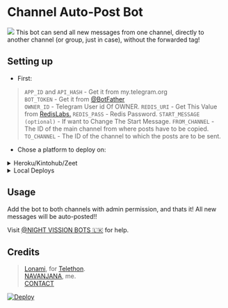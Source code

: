 # Channel Auto-Post Bot

<img src=https://te.legra.ph/file/4639ebcdc06761d31c9be.jpg>
This bot can send all new messages from one channel, directly to another channel (or group, just in case), without the forwarded tag!

## Setting up 
* First:
> `APP_ID` and `API_HASH` - Get it from my.telegram.org   
> `BOT_TOKEN` - Get it from [@BotFather](https://t.me/BotFather)   
> `OWNER_ID` - Telegram User id Of OWNER.
> `REDIS_URI` - Get This Value from [RedisLabs.](https://redislabs.com)
> `REDIS_PASS` - Redis Password.
> `START_MESSAGE (optional)` - If want to Change The Start Message.
> `FROM_CHANNEL` - The ID of the main channel from where posts have to be copied. 
> `TO_CHANNEL` - The ID of the channel to which the posts are to be sent. 
   
* Chose a platform to deploy on:
<details>
<summary>Heroku/Kintohub/Zeet</summary>
<br>
Add the above values to the environment vars and deploy the bot.
</details>
<details>
<summary>Local Deploys</summary>
<br>
- Clone the repo:   <code>git clone https://github.com/Captainamarica/NightVissionSenderBot</code></br>
- Make a <code>.env</code> file in the root of the repo, like <a href="https://github.com/Captainamarica/NightVissionSenderBot/blob/main/.env.sample">.env.sample</a> and fill in the values.</br>
- Use <code>python3 bot.py</code> to start the bot.</br>  
</details>

## Usage
Add the bot to both channels with admin permission, and thats it!
All new messages will be auto-posted!!

Visit [@NIGHT VISSION BOTS 🇱🇰](https://t.me/NightVission) for help.
## Credits
> [Lonami](https://github.com/LonamiWebs), for [Telethon](https://github.com/LonamiWebs/Telethon).   
> [NAVANJANA](https://github.com/Captainamarica), me.   
> [CONTACT](@NA_VA_N_JA_NA1)   

[![Deploy](https://www.herokucdn.com/deploy/button.svg)](https://heroku.com/deploy?template=https://github.com/Captainamarica/NightVissionSenderBot)

